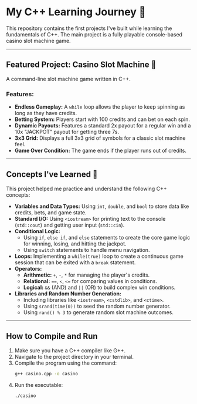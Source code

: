 # My C++ Learning Journey 🚀

This repository contains the first projects I've built while learning the fundamentals of C++. The main project is a fully playable console-based casino slot machine game.

---

## Featured Project: Casino Slot Machine 🎰

A command-line slot machine game written in C++.

### Features:
-   **Endless Gameplay:** A `while` loop allows the player to keep spinning as long as they have credits.
-   **Betting System:** Players start with 100 credits and can bet on each spin.
-   **Dynamic Payouts:** Features a standard 2x payout for a regular win and a 10x "JACKPOT" payout for getting three 7s.
-   **3x3 Grid:** Displays a full 3x3 grid of symbols for a classic slot machine feel.
-   **Game Over Condition:** The game ends if the player runs out of credits.

---

## Concepts I've Learned 🧠

This project helped me practice and understand the following C++ concepts:

-   **Variables and Data Types:** Using `int`, `double`, and `bool` to store data like credits, bets, and game state.
-   **Standard I/O:** Using `<iostream>` for printing text to the console (`std::cout`) and getting user input (`std::cin`).
-   **Conditional Logic:**
    -   Using `if`, `else if`, and `else` statements to create the core game logic for winning, losing, and hitting the jackpot.
    -   Using `switch` statements to handle menu navigation.
-   **Loops:** Implementing a `while(true)` loop to create a continuous game session that can be exited with a `break` statement.
-   **Operators:**
    -   **Arithmetic:** `+`, `-`, `*` for managing the player's credits.
    -   **Relational:** `==`, `<`, `<=` for comparing values in conditions.
    -   **Logical:** `&&` (AND) and `||` (OR) to build complex win conditions.
-   **Libraries and Random Number Generation:**
    -   Including libraries like `<iostream>`, `<cstdlib>`, and `<ctime>`.
    -   Using `srand(time(0))` to seed the random number generator.
    -   Using `rand() % 3` to generate random slot machine outcomes.

---

## How to Compile and Run

1.  Make sure you have a C++ compiler like G++.
2.  Navigate to the project directory in your terminal.
3.  Compile the program using the command:
    ```sh
    g++ casino.cpp -o casino
    ```
4.  Run the executable:
    ```sh
    ./casino
    ```
